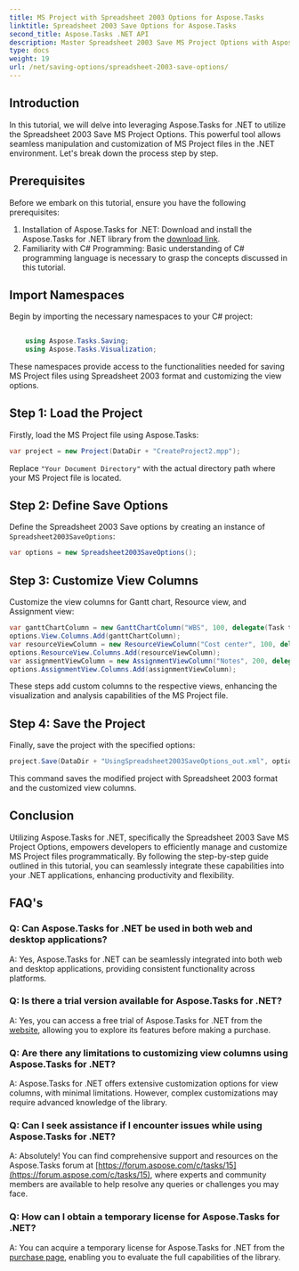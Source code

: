 ```yaml
---
title: MS Project with Spreadsheet 2003 Options for Aspose.Tasks
linktitle: Spreadsheet 2003 Save Options for Aspose.Tasks
second_title: Aspose.Tasks .NET API
description: Master Spreadsheet 2003 Save MS Project Options with Aspose.Tasks for .NET. Seamlessly customize and save MS Project files programmatically.
type: docs
weight: 19
url: /net/saving-options/spreadsheet-2003-save-options/
---
```

## Introduction
In this tutorial, we will delve into leveraging Aspose.Tasks for .NET to utilize the Spreadsheet 2003 Save MS Project Options. This powerful tool allows seamless manipulation and customization of MS Project files in the .NET environment. Let's break down the process step by step.
## Prerequisites
Before we embark on this tutorial, ensure you have the following prerequisites:
1. Installation of Aspose.Tasks for .NET: Download and install the Aspose.Tasks for .NET library from the [download link](https://releases.aspose.com/tasks/net/).
2. Familiarity with C# Programming: Basic understanding of C# programming language is necessary to grasp the concepts discussed in this tutorial.

## Import Namespaces
Begin by importing the necessary namespaces to your C# project:
```csharp
    
    using Aspose.Tasks.Saving;
    using Aspose.Tasks.Visualization;
```
These namespaces provide access to the functionalities needed for saving MS Project files using Spreadsheet 2003 format and customizing the view options.
## Step 1: Load the Project
Firstly, load the MS Project file using Aspose.Tasks:
```csharp
var project = new Project(DataDir + "CreateProject2.mpp");
```
Replace `"Your Document Directory"` with the actual directory path where your MS Project file is located.
## Step 2: Define Save Options
Define the Spreadsheet 2003 Save options by creating an instance of `Spreadsheet2003SaveOptions`:
```csharp
var options = new Spreadsheet2003SaveOptions();
```
## Step 3: Customize View Columns
Customize the view columns for Gantt chart, Resource view, and Assignment view:
```csharp
var ganttChartColumn = new GanttChartColumn("WBS", 100, delegate(Task task) { return task.Get(Tsk.WBS); });
options.View.Columns.Add(ganttChartColumn);
var resourceViewColumn = new ResourceViewColumn("Cost center", 100, delegate(Resource resource) { return resource.Get(Rsc.CostCenter); });
options.ResourceView.Columns.Add(resourceViewColumn);
var assignmentViewColumn = new AssignmentViewColumn("Notes", 200, delegate(ResourceAssignment assignment) { return assignment.Get(Asn.NotesText); });
options.AssignmentView.Columns.Add(assignmentViewColumn);
```
These steps add custom columns to the respective views, enhancing the visualization and analysis capabilities of the MS Project file.
## Step 4: Save the Project
Finally, save the project with the specified options:
```csharp
project.Save(DataDir + "UsingSpreadsheet2003SaveOptions_out.xml", options);
```
This command saves the modified project with Spreadsheet 2003 format and the customized view columns.

## Conclusion
Utilizing Aspose.Tasks for .NET, specifically the Spreadsheet 2003 Save MS Project Options, empowers developers to efficiently manage and customize MS Project files programmatically. By following the step-by-step guide outlined in this tutorial, you can seamlessly integrate these capabilities into your .NET applications, enhancing productivity and flexibility.

## FAQ's
### Q: Can Aspose.Tasks for .NET be used in both web and desktop applications?
A: Yes, Aspose.Tasks for .NET can be seamlessly integrated into both web and desktop applications, providing consistent functionality across platforms.
### Q: Is there a trial version available for Aspose.Tasks for .NET?
A: Yes, you can access a free trial of Aspose.Tasks for .NET from the [website](https://releases.aspose.com/), allowing you to explore its features before making a purchase.
### Q: Are there any limitations to customizing view columns using Aspose.Tasks for .NET?
A: Aspose.Tasks for .NET offers extensive customization options for view columns, with minimal limitations. However, complex customizations may require advanced knowledge of the library.
### Q: Can I seek assistance if I encounter issues while using Aspose.Tasks for .NET?
A: Absolutely! You can find comprehensive support and resources on the Aspose.Tasks forum at [https://forum.aspose.com/c/tasks/15](https://forum.aspose.com/c/tasks/15), where experts and community members are available to help resolve any queries or challenges you may face.
### Q: How can I obtain a temporary license for Aspose.Tasks for .NET?
A: You can acquire a temporary license for Aspose.Tasks for .NET from the [purchase page](https://purchase.aspose.com/temporary-license/), enabling you to evaluate the full capabilities of the library.
